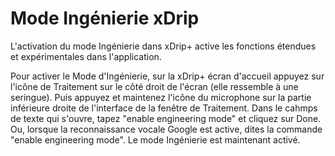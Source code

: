# Mode Ingénierie xDrip

L'activation du mode Ingénierie dans xDrip+ active les fonctions étendues et expérimentales dans l'application.

Pour activer le Mode d'Ingénierie, sur la xDrip+ écran d'accueil appuyez sur l'icône de Traitement sur le côté droit de l'écran (elle ressemble à une seringue). Puis appuyez et maintenez l'icône du microphone sur la partie inférieure droite de l'interface de la fenêtre de Traitement. Dans le cahmps de texte qui s'ouvre, tapez "enable engineering mode" et cliquez sur Done. Ou, lorsque la reconnaissance vocale Google est active, dites la commande "enable engineering mode". Le mode Ingénierie est maintenant activé.